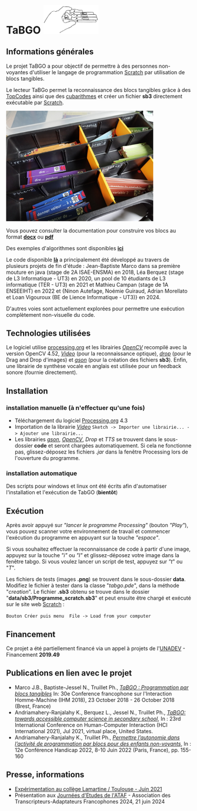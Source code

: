 # TaBGO <img src="./documentation/images/tabgo.png" width=150 alt="TaBGO">

## Informations générales
Le projet TaBGO a pour objectif de permettre à des personnes non-voyantes d'utiliser le langage de programmation [Scratch](https://scratch.mit.edu) par utilisation de blocs tangibles.

Le lecteur TaBGo permet la reconnaissance des blocs tangibles grâce à des [TopCodes](https://github.com/truillet/TopCodes) ainsi que des [cubarithmes](https://magasin.avh.asso.fr/tous-les-articles/145-cubes-algebriques-par-100.html?search_query=cube+braille&results=51) et créer un fichier **sb3** directement exécutable par [Scratch](https://scratch.mit.edu).

<img src="./documentation/images/valise.jpg" width=400 alt="la valise de blocs">

Vous pouvez consulter la documentation pour construire vos blocs au format **[docx](./documentation/TaBGO_blocs_Scratch.docx)** ou **[pdf](./documentation/TaBGO_blocs_Scratch.pdf)**

Des exemples d'algorithmes sont disponibles [**ici**](https://github.com/TaBGO/lecteur/tree/main/documentation/exemples)

Le code disponible **[là](./tabgo)** a principalement été développé au travers de plusieurs projets de fin d'étude : Jean-Baptiste Marco dans sa première mouture en java (stage de 2A ISAE-ENSMA) en 2018, Léa Berquez (stage de L3 Informatique - UT3) en 2020, un pool de 10 étudiants de L3 informatique (TER - UT3) en 2021 et Mathieu Campan (stage de 1A ENSEEIHT) en 2022 et {Ninon Autefage, Noémie Guiraud, Adrian Morellato et Loan Vigouroux (BE de Lience Informatique - UT3)} en 2024.  

D'autres voies sont actuellement explorées pour permettre une exécution complètement non-visuelle du code.

## Technologies utilisées
Le logiciel utilise [processing.org](https://www.processing.org) et les librairies *[OpenCV](./tabgo/code/opencv_processing4.52.jar)* recompilé avec la version OpenCV 4.52, *[Video](https://github.com/processing/processing-video)* (pour la reconnaissance optique),  *[drop](http://transfluxus.github.io/drop)* (pour le Drag and Drop d'images) et *[gson](https://github.com/google/gson)* (pour la création des fichiers **sb3**).
Enfin, une librairie de synthèse vocale en anglais est utilisée pour un feedback sonore (fournie directement).

## Installation 
### installation manuelle (à n'effectuer qu'une fois)
* Téléchargement du logiciel [Processing.org](https://processing.org/download) 4.3
* Importation de la librairie *[Video](https://github.com/processing/processing-video)* 
`Sketch -> Importer une librairie... -> Ajouter une librairie...`
* Les librairies *[gson](https://github.com/google/gson)*, *[OpenCV](./tabgo/code/opencv_processing4.52.jar)*, *Drop* et *TTS* se trouvent dans le sous-dossier **code** et seront chargées automatiquement. Si cela ne fonctionne pas, glissez-déposez les fichiers *.jar* dans la fenêtre Processing lors de l'ouverture du programme.

### installation automatique
Des scripts pour windows et linux ont été écrits afin d'automatiser l'installation et l'exécution de TabGO (**bientôt**)

## Exécution
Après avoir appuyé sur *"lancer le programme Processing"* (bouton *"Play"*), vous pouvez scanner votre environnement de travail et commencer l'exécution du programme en appuyant sur la touche *"espace"*.

Si vous souhaitez effectuer la reconnaissance de code à partir d'une image, appuyez sur la touche *"i"* ou *"I"* et glissez-déposez votre image dans la fenêtre tabgo. Si vous voulez lancer un script de test, appuyez sur *"t*" ou "*T*".

Les fichiers de tests (images **.png**) se trouvent dans le sous-dossier **data**. Modifiez le fichier à tester dans la classe "*tabgo.pde*", dans la méthode "*creation*".
Le fichier **.sb3** obtenu se trouve dans le dossier "**data/sb3/Programme_scratch.sb3**" et peut ensuite être chargé et exécuté sur le site web [Scratch](https://scratch.mit.edu) : 

`Bouton Créer puis menu  File -> Load from your computer`

## Financement
Ce projet a été partiellement financé via un appel à projets de l'[UNADEV](https://www.unadev.com/nos-missions/appel-a-projets) - Financement **2019.49** 

## Publications en lien avec le projet
* Marco J.B., Baptiste-Jessel N., Truillet Ph., *[TaBGO : Programmation par blocs tangibles](https://hal.archives-ouvertes.fr/hal-02181953)* In: 30e Conference francophone sur l'Interaction Homme-Machine (IHM 2018), 23 October 2018 - 26 October 2018 (Brest, France)
* Andriamahery-Ranjalahy K., Berquez L., Jessel N., Truillet Ph., *[TaBGO: towards accessible computer science in secondary school](https://hal.archives-ouvertes.fr/hal-03168307v1)*, In : 23rd International Conference on Human-Computer Interaction (HCI International 2021), Jul 2021, virtual place, United States.
* Andriamahery-Ranjalahy K., Truillet Ph.,  *[Permettre l’autonomie dans l’activité de programmation par blocs pour des enfants non-voyants](https://hal.archives-ouvertes.fr/hal-03716993v1)*, In : 12e Conférence Handicap 2022, 8-10 Juin 2022 (Paris, France), pp. 155-160


## Presse, informations
* [Expérimentation au collège Lamartine / Toulouse - Juin 2021](https://lamartine.ecollege.haute-garonne.fr/le-college/projet-techno-programmation-scratch-pour-les-non-voyants-17099.htm)
* Présentation aux [Journées d'Etudes de l'ATAF](https://transcripteur.fr/actualites/journees-detude-ataf-2024) - Association des Transcripteurs-Adaptateurs Francophones 2024, 21 juin 2024 
